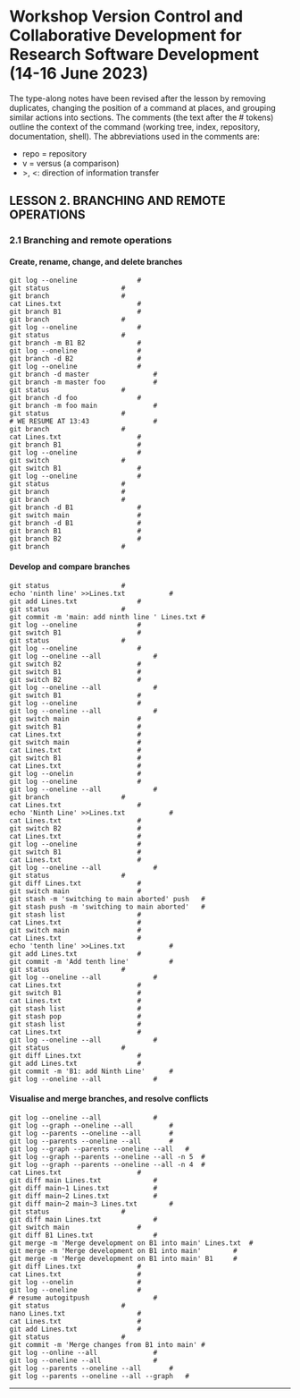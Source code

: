 # Workshop Version Control and Collaborative Development for Research Software Development (14-16 June 2023)

The type-along notes have been revised after the lesson by removing duplicates, changing the position of a command at places, and grouping similar actions into sections. The comments (the text after the # tokens) outline the context of the command (working tree, index, repository, documentation, shell). The abbreviations used in the comments are:  
* repo = repository  
* v = versus (a comparison)   
* \>, <: direction of information transfer  

## LESSON 2. BRANCHING AND REMOTE OPERATIONS

### 2.1 Branching and remote operations 

#### Create, rename, change, and delete branches

	git log --oneline				#
	git status					#
	git branch					#
	cat Lines.txt					#
	git branch B1					#
	git branch					#
	git log --oneline				#
	git status					#
	git branch -m B1 B2				#
	git log --oneline				#
	git branch -d B2				#
	git log --oneline				#
	git branch -d master				#
	git branch -m master foo			#
	git status					#
	git branch -d foo				#
	git branch -m foo main				#
	git status					#
	# WE RESUME AT 13:43				#
	git branch					#
	cat Lines.txt					#
	git branch B1					#
	git log --oneline				#
	git switch					#
	git switch B1					#
	git log --oneline				#
	git status					#
	git branch					#
	git branch					#
	git branch -d B1				#
	git switch main					#
	git branch -d B1				#
	git branch B1					#
	git branch B2					#
	git branch					#

#### Develop and compare branches

	git status					#
	echo 'ninth line' >>Lines.txt			#
	git add Lines.txt				#
	git status					#
	git commit -m 'main: add ninth line ' Lines.txt #
	git log --oneline				#
	git switch B1					#
	git status					#
	git log --oneline				#
	git log --oneline --all				#
	git switch B2					#
	git switch B1					#
	git switch B2					#
	git log --oneline --all				#
	git switch B1					#
	git log --oneline				#
	git log --oneline --all				#
	git switch main					#
	git switch B1					#
	cat Lines.txt					#
	git switch main					#
	cat Lines.txt					#
	git switch B1					#
	cat Lines.txt					#
	git log --onelin				#
	git log --oneline				#
	git log --oneline --all				#
	git branch					#
	cat Lines.txt					#
	echo 'Ninth Line' >>Lines.txt			#
	cat Lines.txt					#
	git switch B2					#
	cat Lines.txt					#
	git log --oneline				#
	git switch B1					#
	cat Lines.txt					#
	git log --oneline --all				#
	git status					#
	git diff Lines.txt				#
	git switch main					#
	git stash -m 'switching to main aborted' push	#
	git stash push -m 'switching to main aborted'	#
	git stash list					#
	cat Lines.txt					#
	git switch main					#
	cat Lines.txt					#
	echo 'tenth line' >>Lines.txt			#
	git add Lines.txt				#
	git commit -m 'Add tenth line'			#
	git status					#
	git log --oneline --all				#
	cat Lines.txt					#
	git switch B1					#
	cat Lines.txt					#
	git stash list					#
	git stash pop					#
	git stash list					#
	cat Lines.txt					#
	git log --oneline --all				#
	git status					#
	git diff Lines.txt				#
	git add Lines.txt				#
	git commit -m 'B1: add Ninth Line'		#
	git log --oneline --all				#

#### Visualise and merge branches, and resolve conflicts

	git log --oneline --all				#
	git log --graph --oneline --all			#
	git log --parents --oneline --all		#
	git log --parents --oneline --all		#
	git log --graph --parents --oneline --all	#
	git log --graph --parents --oneline --all -n 5	#
	git log --graph --parents --oneline --all -n 4	#
	cat Lines.txt					#
	git diff main Lines.txt				#
	git diff main~1 Lines.txt			#
	git diff main~2 Lines.txt			#
	git diff main~2 main~3 Lines.txt		#
	git status					#
	git diff main Lines.txt				#
	git switch main					#
	git diff B1 Lines.txt				#
	git merge -m 'Merge development on B1 into main' Lines.txt 	#
	git merge -m 'Merge development on B1 into main'		#
	git merge -m 'Merge development on B1 into main' B1		#
	git diff Lines.txt				#
	cat Lines.txt					#
	git log --onelin				#
	git log --oneline				#
	# resume autogitpush				#
	git status					#
	nano Lines.txt					#
	cat Lines.txt					#
	git add Lines.txt				#
	git status					#
	git commit -m 'Merge changes from B1 into main'	#
	git log --online --all				#
	git log --oneline --all				#
	git log --parents --oneline --all		#
	git log --parents --oneline --all --graph	#
---
